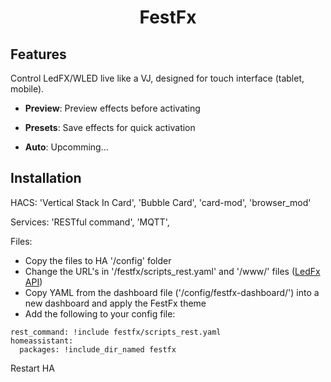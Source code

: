 <h1 align="center">FestFx</h1>

## Features

Control LedFX/WLED live like a VJ, designed for touch interface (tablet, mobile).

- **Preview**: Preview effects before activating

- **Presets**: Save effects for quick activation

- **Auto**: Upcomming...

## Installation

HACS: 'Vertical Stack In Card', 'Bubble Card', 'card-mod', 'browser_mod'

Services: 'RESTful command', 'MQTT',

Files:
- Copy the files to HA '/config' folder
- Change the URL's in '/festfx/scripts_rest.yaml' and '/www/' files ([LedFx API](https://docs.ledfx.app/en/latest/api.html))
- Copy YAML from the dashboard file ('/config/festfx-dashboard/') into a new dashboard and apply the FestFx theme
- Add the following to your config file:
```
rest_command: !include festfx/scripts_rest.yaml
homeassistant:
  packages: !include_dir_named festfx
```

Restart HA
